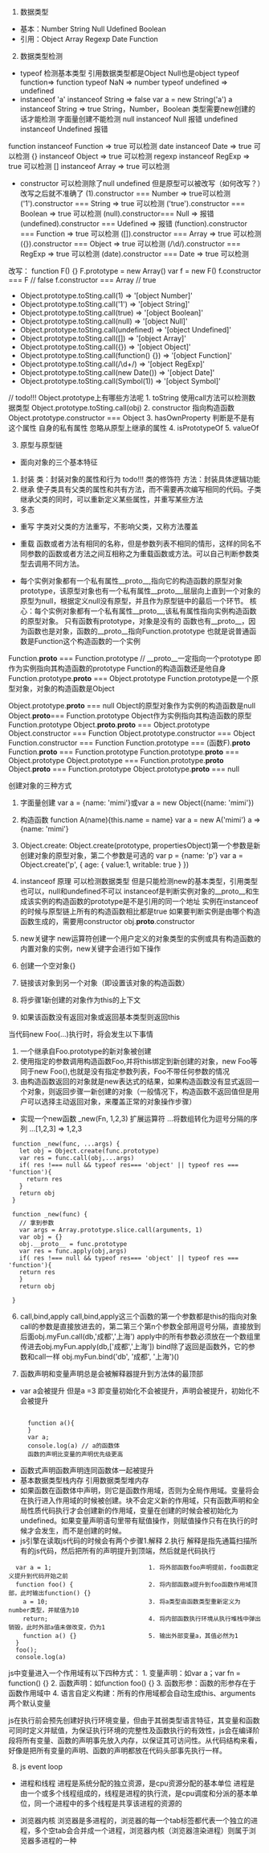 1. 数据类型
 - 基本：Number String Null Udefined Boolean
 - 引用：Object Array Regexp Date Function

2. 数据类型检测
- typeof 检测基本类型 引用数据类型都是Object Null也是object typeof function=> function typeof NaN => number  typeof undefined => undefined
- instanceof 
    'a' instanceof String => false 
    var a = new String('a')
    a instanceof String => true
 String，Number，Boolean 类型需要new创建的话才能检测 字面量创建不能检测
 null instanceof Null 报错
 undefined instanceof Undefined 报错

 function instanceof Function => true 可以检测
 date instanceof Date => true 可以检测
 {} instanceof Object => true 可以检测
 regexp instanceof RegExp => true 可以检测
 [] instanceof Array => true 可以检测

- constructor 可以检测除了null undefined 但是原型可以被改写（如何改写？）改写之后就不准确了
 (1).constructor === Number => true可以检测
 ('1').constructor === String => true 可以检测
 ('true').constructor === Boolean  => true 可以检测
 (null).constructor=== Null  => 报错
 (undefined).constructor === Udefined => 报错
 (function).constructor === Function => true 可以检测
 ([]).constructor === Array => true 可以检测
 ({}).constructor === Object => true 可以检测
 (/\d/).constructor === RegExp => true 可以检测
 (date).constructor === Date => true 可以检测

 改写：
 function F() {} F.prototype = new Array() var f = new F() f.constructor === F // false
 f.constructor === Array // true

 - Object.prototype.toSting.call(1) => '[object Number]'
 - Object.prototype.toSting.call('1') => '[object String]'
 - Object.prototype.toSting.call(true) => '[object Boolean]'
 - Object.prototype.toSting.call(null) => '[object Null]'
 - Object.prototype.toSting.call(undefined) => '[object Undefined]'
 - Object.prototype.toSting.call([]) => '[object Array]'
 - Object.prototype.toSting.call({}) => '[object Object]'
 - Object.prototype.toSting.call(function() {}) => '[object Function]'
 - Object.prototype.toSting.call(/\d+/) => '[object RegExp]'
 - Object.prototype.toSting.call(new Date()) => '[object Date]'
 - Object.prototype.toSting.call(Symbol(1)) => '[object Symbol]'

 // todo!!!
 Object.prototype上有哪些方法呢
      1. toString 使用call方法可以检测数据类型 Object.prototype.toSting.call(obj)
      2. constructor 指向构造函数 Object.prototype.constructor === Object
      3. hasOwnProperty 判断是不是有这个属性 自身的私有属性 忽略从原型上继承的属性
      4. isPrototypeOf
      5. valueOf 



 3. 原型与原型链

 - 面向对象的三个基本特征
  1. 封装
  类：封装对象的属性和行为 todo!!! 类的修饰符
  方法：封装具体逻辑功能
  2. 继承
   使子类具有父类的属性和共有方法，而不需要再次编写相同的代码。子类继承父类的同时，可以重新定义某些属性，并重写某些方法
  3. 多态
   - 重写 字类对父类的方法重写，不影响父类，又称方法覆盖
   - 重载 函数或者方法有相同的名称，但是参数列表不相同的情形，这样的同名不同参数的函数或者方法之间互相称之为重载函数或方法。可以自己判断参数类型去调用不同方法。


 - 每个实例对象都有一个私有属性__proto__,指向它的构造函数的原型对象prototype，该原型对象也有一个私有属性__proto__,层层向上直到一个对象的原型为null，根据定义null没有原型，并且作为原型链中的最后一个环节。
 核心：每个实例对象都有一个私有属性__proto__,该私有属性指向实例构造函数的原型对象。
 只有函数有prototype，对象是没有的
 函数也有__proto__，因为函数也是对象，函数的__proto__指向Function.prototype
 也就是说普通函数是Function这个构造函数的一个实例



Function.__proto__ === Function.prototype // __proto__一定指向一个prototype 即作为实例指向其构造函数的prototype Function的构造函数还是他自身
Function.prototype.__proto__ === Object.prototype
Function.prototype是一个原型对象，对象的构造函数是Object

Object.prototype.__proto__ === null Object的原型对象作为实例的构造函数是null
Object.__proto__=== Function.prototype Object作为实例指向其构造函数的原型Function.prototype 
 Object.__proto__.__proto__ === Object.prototype
 Object.constructor === Function
 Object.prototype.constructor === Object
 Function.constructor === Function
 Function.prototype === (函数F).__proto__
 Function.__proto__ === Function.prototype
 Function.prototype.__proto__ === Object.prototype
 Object.prototype === Function.prototype.__proto__
 Object.__proto__ === Function.prototype
 Object.prototype.__proto__ === null


 创建对象的三种方式
 1. 字面量创建 var a = {name: 'mimi'}或var a = new Object({name: 'mimi'})
 2. 构造函数 function A(name){this.name = name} var a = new A('mimi')
  a => {name: 'mimi'}
 3. Object.create: Object.create(prototype, propertiesObject)第一个参数是新创建对象的原型对象，第二个参数是可选的 var p = {name: 'p'} var a = Object.create('p', {
   age: {
     value:1,
     writable: true
   }
 })

4. instanceof 原理 可以检测数据类型 但是只能检测new的基本类型，引用类型也可以，null和undefined不可以
 instanceof是判断实例对象的__proto__和生成该实例的构造函数的prototype是不是引用的同一个地址
 实例在instanceof的时候与原型链上所有的构造函数相比都是true
 如果要判断实例是由哪个构造函数生成的，需要用constructor obj.__proto__.constructor

5. new关键字
 new运算符创建一个用户定义的对象类型的实例或具有构造函数的内置对象的实例，new关键字会进行如下操作
 1. 创建一个空对象{}
 2. 链接该对象到另一个对象（即设置该对象的构造函数）
 3. 将步骤1新创建的对象作为this的上下文
 4. 如果该函数没有返回对象或返回基本类型则返回this

 当代码new Foo(...)执行时，将会发生以下事情
 1. 一个继承自Foo.prototype的新对象被创建
 2. 使用指定的参数调用构造函数Foo,并将this绑定到新创建的对象，new Foo等同于new Foo(),也就是没有指定参数列表，Foo不带任何参数的情况
 3. 由构造函数返回的对象就是new表达式的结果，如果构造函数没有显式返回一个对象，则返回步骤一新创建的对象（一般情况下，构造函数不返回值但是用户可以选择主动返回对象，来覆盖正常的对象操作步骤）

 - 实现一个new函数 _new(Fn, 1,2,3) 
 扩展运算符 ...将数组转化为逗号分隔的序列 ...[1,2,3] => 1,2,3


 ```
  function _new(func, ...args) {
    let obj = Object.create(func.prototype)
    var res = func.call(obj,...args)
    if( res !=== null && typeof res=== 'object' || typeof res === 'function'){
      return res
    }
    return obj
  }

  function _new(func) {
    // 拿到参数
    var args = Array.prototype.slice.call(arguments, 1)
    var obj = {}
    obj.__proto__ = func.prototype
    var res = func.apply(obj,args)
    if( res !=== null && typeof res=== 'object' || typeof res === 'function'){
    return res
    }
    return obj

  }
 ```

 6. call,bind,apply
 call,bind,apply这三个函数的第一个参数都是this的指向对象
 call的参数是直接放进去的，第二第三个第n个参数全部用逗号分隔，直接放到后面obj.myFun.call(db,'成都','上海')
 apply中的所有参数必须放在一个数组里传进去obj.myFun.apply(db,['成都','上海'])
 bind除了返回是函数外，它的参数和call一样
 obj.myFun.bind('db', '成都', '上海')()

 7. 函数声明和变量声明总是会被解释器提升到方法体的最顶部
 - var a会被提升 但是a =3 即变量初始化不会被提升，声明会被提升，初始化不会被提升
    ```

      function a(){	
      }
      var a; 
      console.log(a) // a的函数体
      函数的声明比变量的声明优先级更高
   ```
- 函数式声明函数声明连同函数体一起被提升
- 基本数据类型栈内存 引用数据类型堆内存
- 如果函数在函数体中声明，则它是函数作用域，否则为全局作用域。变量将会在执行进入作用域的时候被创建。块不会定义新的作用域，只有函数声明和全局性质代码执行才会创建新的作用域，变量在创建的时候会被初始化为undefined。如果变量声明语句里带有赋值操作，则赋值操作只有在执行的时候才会发生，而不是创建的时候。
- js引擎在读取js代码的时候会有两个步骤1.解释 2.执行 解释是指先通篇扫描所有的js代码，然后把所有的声明提升到顶端，然后就是代码执行
```
  var a = 1;                           1. 将外部函数foo声明提前，foo函数定义提升到代码开始之前
  function foo() {                     2. 将内部函数a提升到foo函数作用域顶部，此时输出function() {}
    a = 10;                            3. 将a类型由函数类型重新定义为number类型，并赋值为10
    return;                            4. 将内部函数执行环境从执行堆栈中弹出销毁，此时外部a值未做改变，仍为1
    function a() {}                    5. 输出外部变量a，其值必然为1
  }
  foo();
  console.log(a)
```



js中变量进入一个作用域有以下四种方式：
    1. 变量声明：如var a；var fn = function() {}
    2. 函数声明：如function foo() {}
    3. 函数形参：函数的形参存在于函数作用域中
    4. 语言自定义构建：所有的作用域都会自动生成this、arguments两个默认变量

js在执行前会预先创建好执行环境变量，但由于其弱类型语言特征，其变量和函数可同时定义并赋值，为保证执行环境的完整性及函数执行的有效性，js会在编译阶段将所有变量、函数的声明事先放入内存，以保证其可访问性。从代码结构来看，好像是把所有变量的声明、函数的声明都放在代码头部事先执行一样。

8. js event loop
- 进程和线程
 进程是系统分配的独立资源，是cpu资源分配的基本单位
 进程是由一个或多个线程组成的，线程是进程的执行流，是cpu调度和分派的基本单位，同一个进程中的多个线程是共享该进程的资源的

- 浏览器内核
 浏览器是多进程的，浏览器的每一个tab标签都代表一个独立的进程，多个空tab会合并成一个进程，浏览器内核（浏览器渲染进程）则属于浏览器多进程的一种
 
